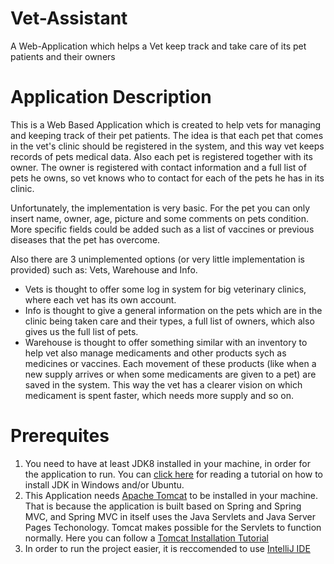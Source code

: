 # Vet-Assistant
A Web-Application which helps a Vet keep track and take care of its pet patients and their owners

# Application Description
This is a Web Based Application which is created to help vets for managing and keeping track of their pet patients. The idea is that each 
pet that comes in the vet's clinic should be registered in the system, and this way vet keeps records of pets medical data. Also each pet 
is registered together with its owner. The owner is registered with contact information and a full list of pets he owns, so vet knows who
to contact for each of the pets he has in its clinic.

Unfortunately, the implementation is very basic. For the pet you can only insert name, owner, age, picture and some comments on pets
condition. More specific fields could be added such as a list of vaccines or previous diseases that the pet has overcome.

Also there are 3 unimplemented options (or very little implementation is provided) such as: Vets, Warehouse and Info.
- Vets is thought to offer some log in system for big veterinary clinics, where each vet has its own account.
- Info is thought to give a general information on the pets which are in the clinic being taken care and their types, a full list of owners,
which also gives us the full list of pets.
- Warehouse is thought to offer something similar with an inventory to help vet also manage medicaments and other products sych as medicines 
or vaccines. Each movement of these products (like when a new supply arrives or when some medicaments are given to a pet) are saved in the
system. This way the vet has a clearer vision on which medicament is spent faster, which needs more supply and so on. 

# Prerequites
1. You need to have at least JDK8 installed in your machine, in order for the application to run. You can [click here](https://www3.ntu.edu.sg/home/ehchua/programming/howto/JDK_Howto.html)
for reading a tutorial on how to install JDK in Windows and/or Ubuntu.
2. This Application needs [Apache Tomcat](http://tomcat.apache.org/) to be installed in your machine. That is because the application is built
based on Spring and Spring MVC, and Spring MVC in itself uses the Java Servlets and Java Server Pages Techonology. Tomcat makes possible
for the Servlets to function normally. Here you can follow a [Tomcat Installation Tutorial](https://www.youtube.com/watch?v=pKMgr8uNvGM)
3. In order to run the project easier, it is reccomended to use [IntelliJ IDE](https://www.jetbrains.com/idea/download/#section=windows)

